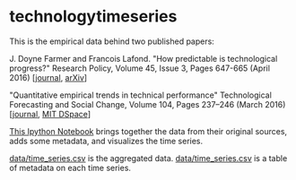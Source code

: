 # technologytimeseries

This is the empirical data behind two published papers:

J. Doyne Farmer and Francois Lafond. "How predictable is technological progress?" Research Policy, Volume 45, Issue 3, Pages 647-665 (April 2016) [[journal](https://doi.org/10.1016/j.respol.2015.11.001), [arXiv](https://arxiv.org/abs/1502.05274)]

"Quantitative empirical trends in technical performance" Technological Forecasting and Social Change, Volume 104, Pages 237–246 (March 2016) [[journal](https://doi.org/10.1016/j.techfore.2015.12.011), [MIT DSpace](https://dspace.mit.edu/handle/1721.1/103015)]


[This Ipython Notebook](src/Original_Technology_Time_Series_Processing.ipynb) brings together the data from their original sources, adds some metadata, and visualizes the time series.

[data/time_series.csv](data/time_series.csv) is the aggregated data.
[data/time_series.csv](data/time_series_metadata.csv) is a table of metadata on each time series.

